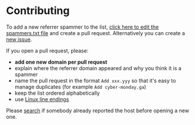 # Contributing

To add a new referrer spammer to the
list, [click here to edit the spammers.txt file](https://github.com/matomo-org/referrer-spam-list/edit/master/spammers.txt)
and create a pull request. Alternatively you can create
a [new issue](https://github.com/matomo-org/referrer-spam-list/issues/new).

If you open a pull request, please:

- **add one new domain per pull request**
- explain where the referrer domain appeared and why you think it is a spammer
- name the pull request in the format `Add xxx.yyy` so that it's easy to manage duplicates (for
  example `Add cyber-monday.ga`)
- keep the list ordered alphabetically
- use [Linux line endings](http://en.wikipedia.org/wiki/Newline)

Please [search](https://github.com/matomo-org/referrer-spam-list/issues?utf8=%E2%9C%93&q=is%3Aopen+) if somebody already
reported the host before opening a new one.
